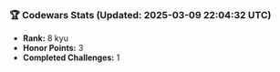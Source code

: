 ### 🏆 Codewars Stats (Updated: 2025-03-09 22:04:32 UTC)

- **Rank:** 8 kyu
- **Honor Points:** 3
- **Completed Challenges:** 1
